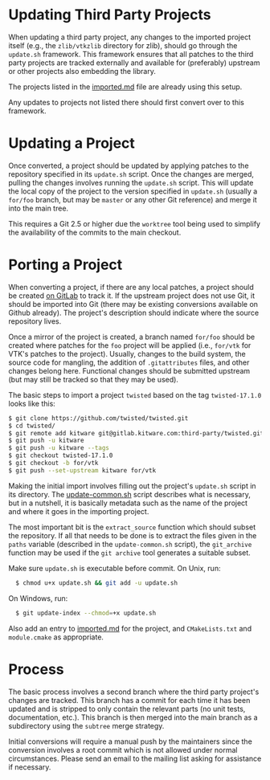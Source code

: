 # Updating Third Party Projects

When updating a third party project, any changes to the imported project
itself (e.g., the `zlib/vtkzlib` directory for zlib), should go through the
`update.sh` framework. This framework ensures that all patches to the third
party projects are tracked externally and available for (preferably) upstream
or other projects also embedding the library.

The projects listed in the [imported.md](imported.md) file are already using
this setup.

Any updates to projects not listed there should first convert over to this
framework.

# Updating a Project

Once converted, a project should be updated by applying patches to the
repository specified in its `update.sh` script. Once the changes are merged,
pulling the changes involves running the `update.sh` script. This will update
the local copy of the project to the version specified in `update.sh` (usually
a `for/foo` branch, but may be `master` or any other Git reference) and merge
it into the main tree.

This requires a Git 2.5 or higher due the `worktree` tool being used to
simplify the availability of the commits to the main checkout.

# Porting a Project

When converting a project, if there are any local patches, a project should be
created [on GitLab](https://gitlab.kitware.com/third-party) to track it. If
the upstream project does not use Git, it should be imported into Git (there
may be existing conversions available on Github already). The project's
description should indicate where the source repository lives.

Once a mirror of the project is created, a branch named `for/foo` should be
created where patches for the `foo` project will be applied (i.e., `for/vtk`
for VTK's patches to the project). Usually, changes to the build system, the
source code for mangling, the addition of `.gitattributes` files, and other
changes belong here. Functional changes should be submitted upstream (but may
still be tracked so that they may be used).

The basic steps to import a project `twisted` based on the tag
`twisted-17.1.0` looks like this:

```sh
$ git clone https://github.com/twisted/twisted.git
$ cd twisted/
$ git remote add kitware git@gitlab.kitware.com:third-party/twisted.git
$ git push -u kitware
$ git push -u kitware --tags
$ git checkout twisted-17.1.0
$ git checkout -b for/vtk
$ git push --set-upstream kitware for/vtk
```

Making the initial import involves filling out the project's `update.sh`
script in its directory. The [update-common.sh](update-common.sh) script
describes what is necessary, but in a nutshell, it is basically metadata such
as the name of the project and where it goes in the importing project.

The most important bit is the `extract_source` function which should subset
the repository. If all that needs to be done is to extract the files given in
the `paths` variable (described in the `update-common.sh` script), the
`git_archive` function may be used if the `git archive` tool generates a
suitable subset.

Make sure `update.sh` is executable before commit. On Unix, run:

```sh
  $ chmod u+x update.sh && git add -u update.sh
```

On Windows, run:

```sh
  $ git update-index --chmod=+x update.sh
```

Also add an entry to [imported.md](imported.md) for the project, and
`CMakeLists.txt` and `module.cmake` as appropriate.

# Process

The basic process involves a second branch where the third party project's
changes are tracked. This branch has a commit for each time it has been
updated and is stripped to only contain the relevant parts (no unit tests,
documentation, etc.). This branch is then merged into the main branch as a
subdirectory using the `subtree` merge strategy.

Initial conversions will require a manual push by the maintainers since the
conversion involves a root commit which is not allowed under normal
circumstances. Please send an email to the mailing list asking for assistance
if necessary.
